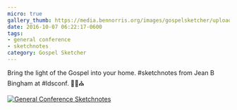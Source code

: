 ```yaml
---
micro: true
gallery_thumb: https://media.bennorris.org/images/gospelsketcher/uploads/2018/ff046bfe55.jpg
date: 2016-10-07 06:22:17-0600
tags:
- general conference
- sketchnotes
category: Gospel Sketcher
---
```


Bring the light of the Gospel into your home. #sketchnotes from Jean B Bingham at #ldsconf. ✍🏼⛪️

[![General Conference Sketchnotes](https://media.bennorris.org/images/gospelsketcher/uploads/2018/ff046bfe55.jpg)](https://media.bennorris.org/images/gospelsketcher/uploads/2018/ff046bfe55.jpg)
